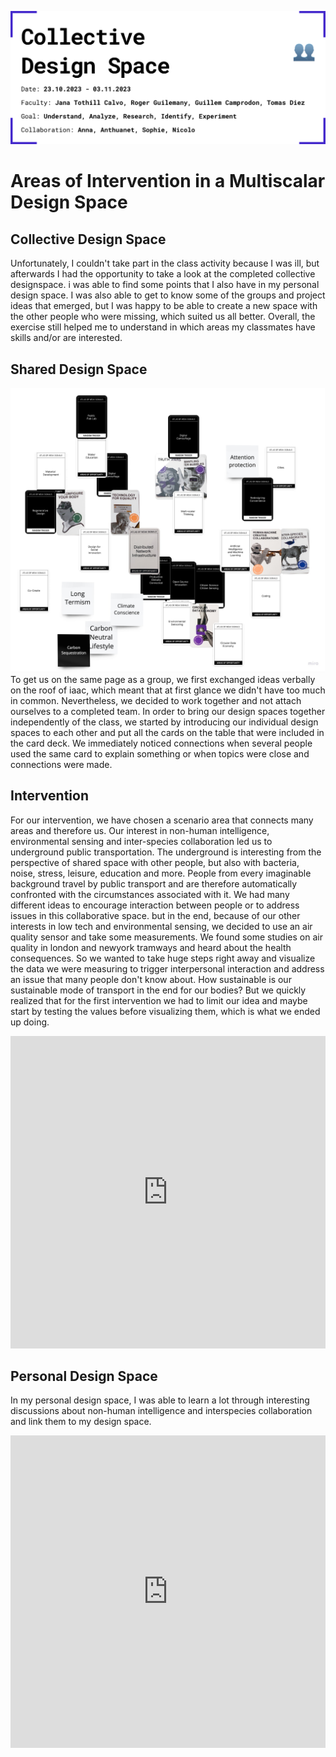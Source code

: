 ![](../../images/Bearbeitet/CollaborativeDesignSpaceCover.png)
# Areas of Intervention in a Multiscalar Design Space

## Collective Design Space
Unfortunately, I couldn't take part in the class activity because I was ill, but afterwards I had the opportunity to take a look at the completed collective designspace. i was able to find some points that I also have in my personal design space. I was also able to get to know some of the groups and project ideas that emerged, but I was happy to be able to create a new space with the other people who were missing, which suited us all better. Overall, the exercise still helped me to understand in which areas my classmates have skills and/or are interested. 

## Shared Design Space
![](../../images/DesignStudio/Brainstorming-Frame.jpg)
To get us on the same page as a group, we first exchanged ideas verbally on the roof of iaac, which meant that at first glance we didn't have too much in common. Nevertheless, we decided to work together and not attach ourselves to a completed team. In order to bring our design spaces together independently of the class, we started by introducing our individual design spaces to each other and put all the cards on the table that were included in the card deck. We immediately noticed connections when several people used the same card to explain something or when topics were close and connections were made. 

## Intervention
For our intervention, we have chosen a scenario area that connects many areas and therefore us. Our interest in non-human intelligence, environmental sensing and inter-species collaboration led us to underground public transportation. The underground is interesting from the perspective of shared space with other people, but also with bacteria, noise, stress, leisure, education and more. People from every imaginable background travel by public transport and are therefore automatically confronted with the circumstances associated with it. We had many different ideas to encourage interaction between people or to address issues in this collaborative space. but in the end, because of our other interests in low tech and environmental sensing, we decided to use an air quality sensor and take some measurements. We found some studies on air quality in london and newyork tramways and heard about the health consequences. So we wanted to take huge steps right away and visualize the data we were measuring to trigger interpersonal interaction and address an issue that many people don't know about. How sustainable is our sustainable mode of transport in the end for our bodies? But we quickly realized that for the first intervention we had to limit our idea and maybe start by testing the values before visualizing them, which is what we ended up doing.

<iframe width="100%" height="500" src="https://www.youtube.com/embed/Ne5-GCfkPns?si=X3s68XgcQwe1-W4G" title="YouTube video player" frameborder="0" allow="accelerometer; autoplay; clipboard-write; encrypted-media; gyroscope; picture-in-picture; web-share" allowfullscreen></iframe>

## Personal Design Space

In my personal design space, I was able to learn a lot through interesting discussions about non-human intelligence and interspecies collaboration and link them to my design space.

<iframe width="100%" height="500" src="https://miro.com/app/live-embed/uXjVNci-3Ac=/?moveToViewport=11345,2400,1969,1007&embedId=28723828594" frameborder="0" scrolling="no" allow="fullscreen; clipboard-read; clipboard-write" allowfullscreen></iframe>
